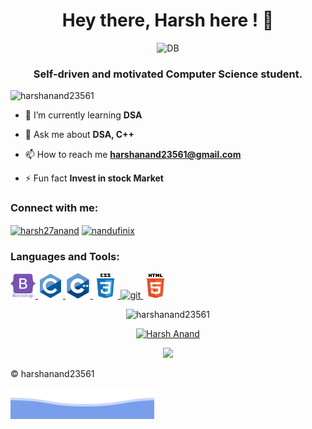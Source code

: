 <h1 align="center">Hey there, Harsh here ! 👋</h1>
<!-- <img src="https://media1.tenor.com/images/51e99cb402bc25786d4862f4bbc4135f/tenor.gif?itemid=19733803" width="600"> -->
<div align="center">

  ![DB](https://c.tenor.com/RV4EzzxDSooAAAAC/goku-super-saiyan.gif)
 
</div>

<h3 align="center">Self-driven and motivated Computer Science student.</h3>

<p align="left"> <img src="https://komarev.com/ghpvc/?username=harshanand23561&label=Profile%20views&color=b40e0e&style=flat" alt="harshanand23561" /> </p>


- 🌱 I’m currently learning **DSA**
<!---
- 👨‍💻 All of my projects are available at [https://github.com/harshanand23561](https://github.com/harshanand23561)
--->
- 💬 Ask me about **DSA, C++**

- 📫 How to reach me **harshanand23561@gmail.com**

- ⚡ Fun fact **Invest in stock Market**

<h3 align="left">Connect with me:</h3>
<p align="left">
<a href="https://linkedin.com/in/harsh27anand" target="blank"><img align="center" src="https://raw.githubusercontent.com/rahuldkjain/github-profile-readme-generator/master/src/images/icons/Social/linked-in-alt.svg" alt="harsh27anand" height="30" width="40" /></a>
<a href="https://www.leetcode.com/nandufinix" target="blank"><img align="center" src="https://raw.githubusercontent.com/rahuldkjain/github-profile-readme-generator/master/src/images/icons/Social/leet-code.svg" alt="nandufinix" height="30" width="40" /></a>
</p>

<h3 align="left">Languages and Tools:</h3>
<p align="left"> <a href="https://getbootstrap.com" target="_blank" rel="noreferrer"> <img src="https://raw.githubusercontent.com/devicons/devicon/master/icons/bootstrap/bootstrap-plain-wordmark.svg" alt="bootstrap" width="40" height="40"/> </a> <a href="https://www.cprogramming.com/" target="_blank" rel="noreferrer"> <img src="https://raw.githubusercontent.com/devicons/devicon/master/icons/c/c-original.svg" alt="c" width="40" height="40"/> </a> <a href="https://www.w3schools.com/cpp/" target="_blank" rel="noreferrer"> <img src="https://raw.githubusercontent.com/devicons/devicon/master/icons/cplusplus/cplusplus-original.svg" alt="cplusplus" width="40" height="40"/> </a> <a href="https://www.w3schools.com/css/" target="_blank" rel="noreferrer"> <img src="https://raw.githubusercontent.com/devicons/devicon/master/icons/css3/css3-original-wordmark.svg" alt="css3" width="40" height="40"/> </a> <a href="https://git-scm.com/" target="_blank" rel="noreferrer"> <img src="https://www.vectorlogo.zone/logos/git-scm/git-scm-icon.svg" alt="git" width="40" height="40"/> </a> <a href="https://www.w3.org/html/" target="_blank" rel="noreferrer"> <img src="https://raw.githubusercontent.com/devicons/devicon/master/icons/html5/html5-original-wordmark.svg" alt="html5" width="40" height="40"/> </a> </p>

<!-- Stats Dashboard -->

<p  align="center"><img src="https://github-readme-streak-stats.herokuapp.com/?user=harshanand23561&theme=monokai-metallian" alt="harshanand23561" /></p>

<p align="center"> <a href="https://github.com/github-profile-trophy"><img src="https://github-profile-trophy.vercel.app/?username=harshanand23561&row=1&column=6&theme=onedark&column=8&no-frame=false&no-bg=false&title=Joined2020,Commits,PullRequest,Repositories,Followers,Star" alt="Harsh Anand"></a></p>


<p align = "center">
  <img src = "https://github-readme-stats.vercel.app/api?username=harshanand23561&show_icons=true&theme=radical&line_height=40&count_private=true&cache_seconds=1800&title_color=red&include_all_commits=true">
</p>
<!--
<p>&nbsp;<img align="center" src="https://github-readme-stats.vercel.app/api?username=harshanand23561&show_icons=true&locale=en" alt="harshanand23561" /></p>
-->



:copyright: harshanand23561

![](bottom.svg)
